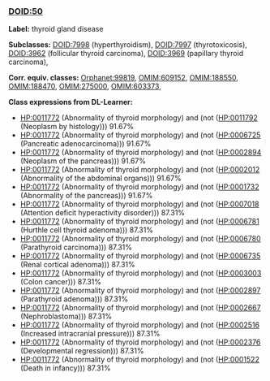 
### [DOID:50](http://purl.obolibrary.org/obo/DOID_50)
**Label:** thyroid gland disease

**Subclasses:** [DOID:7998](http://purl.obolibrary.org/obo/DOID_7998) (hyperthyroidism), [DOID:7997](http://purl.obolibrary.org/obo/DOID_7997) (thyrotoxicosis), [DOID:3962](http://purl.obolibrary.org/obo/DOID_3962) (follicular thyroid carcinoma), [DOID:3969](http://purl.obolibrary.org/obo/DOID_3969) (papillary thyroid carcinoma), 

**Corr. equiv. classes:** [Orphanet:99819](http://www.orpha.net/ORDO/Orphanet_99819), [OMIM:609152](http://purl.obolibrary.org/obo/OMIM_609152), [OMIM:188550](http://purl.obolibrary.org/obo/OMIM_188550), [OMIM:188470](http://purl.obolibrary.org/obo/OMIM_188470), [OMIM:275000](http://purl.obolibrary.org/obo/OMIM_275000), [OMIM:603373](http://purl.obolibrary.org/obo/OMIM_603373), 

**Class expressions from DL-Learner:**

- [HP:0011772](http://purl.obolibrary.org/obo/HP_0011772) (Abnormality of thyroid morphology) and (not ([HP:0011792](http://purl.obolibrary.org/obo/HP_0011792) (Neoplasm by histology))) 91.67%
- [HP:0011772](http://purl.obolibrary.org/obo/HP_0011772) (Abnormality of thyroid morphology) and (not ([HP:0006725](http://purl.obolibrary.org/obo/HP_0006725) (Pancreatic adenocarcinoma))) 91.67%
- [HP:0011772](http://purl.obolibrary.org/obo/HP_0011772) (Abnormality of thyroid morphology) and (not ([HP:0002894](http://purl.obolibrary.org/obo/HP_0002894) (Neoplasm of the pancreas))) 91.67%
- [HP:0011772](http://purl.obolibrary.org/obo/HP_0011772) (Abnormality of thyroid morphology) and (not ([HP:0002012](http://purl.obolibrary.org/obo/HP_0002012) (Abnormality of the abdominal organs))) 91.67%
- [HP:0011772](http://purl.obolibrary.org/obo/HP_0011772) (Abnormality of thyroid morphology) and (not ([HP:0001732](http://purl.obolibrary.org/obo/HP_0001732) (Abnormality of the pancreas))) 91.67%
- [HP:0011772](http://purl.obolibrary.org/obo/HP_0011772) (Abnormality of thyroid morphology) and (not ([HP:0007018](http://purl.obolibrary.org/obo/HP_0007018) (Attention deficit hyperactivity disorder))) 87.31%
- [HP:0011772](http://purl.obolibrary.org/obo/HP_0011772) (Abnormality of thyroid morphology) and (not ([HP:0006781](http://purl.obolibrary.org/obo/HP_0006781) (Hurthle cell thyroid adenoma))) 87.31%
- [HP:0011772](http://purl.obolibrary.org/obo/HP_0011772) (Abnormality of thyroid morphology) and (not ([HP:0006780](http://purl.obolibrary.org/obo/HP_0006780) (Parathyroid carcinoma))) 87.31%
- [HP:0011772](http://purl.obolibrary.org/obo/HP_0011772) (Abnormality of thyroid morphology) and (not ([HP:0006735](http://purl.obolibrary.org/obo/HP_0006735) (Renal cortical adenoma))) 87.31%
- [HP:0011772](http://purl.obolibrary.org/obo/HP_0011772) (Abnormality of thyroid morphology) and (not ([HP:0003003](http://purl.obolibrary.org/obo/HP_0003003) (Colon cancer))) 87.31%
- [HP:0011772](http://purl.obolibrary.org/obo/HP_0011772) (Abnormality of thyroid morphology) and (not ([HP:0002897](http://purl.obolibrary.org/obo/HP_0002897) (Parathyroid adenoma))) 87.31%
- [HP:0011772](http://purl.obolibrary.org/obo/HP_0011772) (Abnormality of thyroid morphology) and (not ([HP:0002667](http://purl.obolibrary.org/obo/HP_0002667) (Nephroblastoma))) 87.31%
- [HP:0011772](http://purl.obolibrary.org/obo/HP_0011772) (Abnormality of thyroid morphology) and (not ([HP:0002516](http://purl.obolibrary.org/obo/HP_0002516) (Increased intracranial pressure))) 87.31%
- [HP:0011772](http://purl.obolibrary.org/obo/HP_0011772) (Abnormality of thyroid morphology) and (not ([HP:0002376](http://purl.obolibrary.org/obo/HP_0002376) (Developmental regression))) 87.31%
- [HP:0011772](http://purl.obolibrary.org/obo/HP_0011772) (Abnormality of thyroid morphology) and (not ([HP:0001522](http://purl.obolibrary.org/obo/HP_0001522) (Death in infancy))) 87.31%


